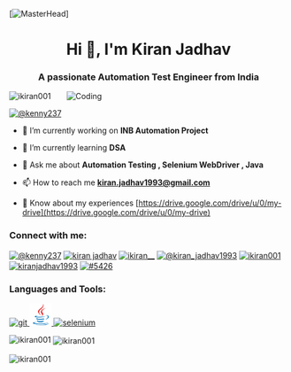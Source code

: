 [![MasterHead](https://miro.medium.com/max/828/1*Bu6nl_cRYNoK_pu-YmbBAw.webp)]

<h1 align="center">Hi 👋, I'm Kiran Jadhav</h1>
<h3 align="center">A passionate Automation Test Engineer from India</h3>
<img align="right" alt="Coding" width="400" src="https://tenor.com/view/coding-gif-24625099" />

<p align="left"> <img src="https://komarev.com/ghpvc/?username=ikiran001&label=Profile%20views&color=0e75b6&style=flat" alt="ikiran001" /> </p>

<p align="left"> <a href="https://twitter.com/@kenny237" target="blank"><img src="https://img.shields.io/twitter/follow/@kenny237?logo=twitter&style=for-the-badge" alt="@kenny237" /></a> </p>

- 🔭 I’m currently working on **INB Automation Project**

- 🌱 I’m currently learning **DSA**

- 💬 Ask me about **Automation Testing , Selenium WebDriver , Java**

- 📫 How to reach me **kiran.jadhav1993@gmail.com**

- 📄 Know about my experiences [https://drive.google.com/drive/u/0/my-drive](https://drive.google.com/drive/u/0/my-drive)

<h3 align="left">Connect with me:</h3>
<p align="left">
<a href="https://twitter.com/@kenny237" target="blank"><img align="center" src="https://raw.githubusercontent.com/rahuldkjain/github-profile-readme-generator/master/src/images/icons/Social/twitter.svg" alt="@kenny237" height="30" width="40" /></a>
<a href="https://linkedin.com/in/kiran jadhav" target="blank"><img align="center" src="https://raw.githubusercontent.com/rahuldkjain/github-profile-readme-generator/master/src/images/icons/Social/linked-in-alt.svg" alt="kiran jadhav" height="30" width="40" /></a>
<a href="https://instagram.com/ikiran__" target="blank"><img align="center" src="https://raw.githubusercontent.com/rahuldkjain/github-profile-readme-generator/master/src/images/icons/Social/instagram.svg" alt="ikiran__" height="30" width="40" /></a>
<a href="https://www.hackerrank.com/@kiran_jadhav1993" target="blank"><img align="center" src="https://raw.githubusercontent.com/rahuldkjain/github-profile-readme-generator/master/src/images/icons/Social/hackerrank.svg" alt="@kiran_jadhav1993" height="30" width="40" /></a>
<a href="https://www.leetcode.com/ikiran001" target="blank"><img align="center" src="https://raw.githubusercontent.com/rahuldkjain/github-profile-readme-generator/master/src/images/icons/Social/leet-code.svg" alt="ikiran001" height="30" width="40" /></a>
<a href="https://auth.geeksforgeeks.org/user/kiranjadhav1993" target="blank"><img align="center" src="https://raw.githubusercontent.com/rahuldkjain/github-profile-readme-generator/master/src/images/icons/Social/geeks-for-geeks.svg" alt="kiranjadhav1993" height="30" width="40" /></a>
<a href="https://discord.gg/#5426" target="blank"><img align="center" src="https://raw.githubusercontent.com/rahuldkjain/github-profile-readme-generator/master/src/images/icons/Social/discord.svg" alt="#5426" height="30" width="40" /></a>
</p>

<h3 align="left">Languages and Tools:</h3>
<p align="left"> <a href="https://git-scm.com/" target="_blank" rel="noreferrer"> <img src="https://www.vectorlogo.zone/logos/git-scm/git-scm-icon.svg" alt="git" width="40" height="40"/> </a> <a href="https://www.java.com" target="_blank" rel="noreferrer"> <img src="https://raw.githubusercontent.com/devicons/devicon/master/icons/java/java-original.svg" alt="java" width="40" height="40"/> </a> <a href="https://www.selenium.dev" target="_blank" rel="noreferrer"> <img src="https://raw.githubusercontent.com/detain/svg-logos/780f25886640cef088af994181646db2f6b1a3f8/svg/selenium-logo.svg" alt="selenium" width="40" height="40"/> </a> </p>

<p><img align="left" src="https://github-readme-stats.vercel.app/api/top-langs?username=ikiran001&show_icons=true&locale=en&layout=compact" alt="ikiran001" /></p>

<p>&nbsp;<img align="center" src="https://github-readme-stats.vercel.app/api?username=ikiran001&show_icons=true&locale=en" alt="ikiran001" /></p>

<p><img align="center" src="https://github-readme-streak-stats.herokuapp.com/?user=ikiran001&" alt="ikiran001" /></p>
